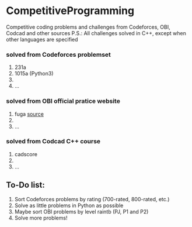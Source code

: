 # CompetitiveProgramming
Competitive coding problems and challenges from Codeforces, OBI, Codcad and other sources
P.S.: All challenges solved in C++, except when other languages are specified

### solved from Codeforces problemset
1. 231a
2. 1015a (Python3)
3.
4. ...

### solved from OBI official pratice website
1. fuga [source](https://olimpiada.ic.unicamp.br/pratique/pj/2016/f2/fuga/)
2.
3. ...

### solved from Codcad C++ course
1. cadscore
2.
3. ...

## To-Do list:
1. Sort Codeforces problems by rating (700-rated, 800-rated, etc.)
2. Solve as little problems in Python as possible 
3. Maybe sort OBI problems by level raintb (PJ, P1 and P2)
4. Solve more problems!

